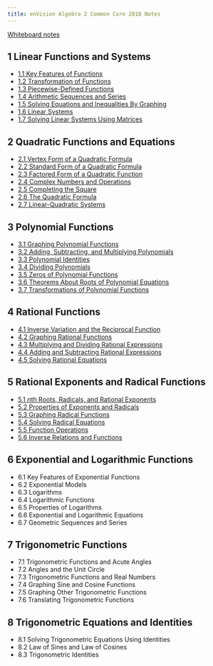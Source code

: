 ```yaml
---
title: enVision Algebra 2 Common Core 2018 Notes
---
```


[Whiteboard notes](https://1drv.ms/o/c/c4097c61e06a2b97/EpojsyS4IFdOp0qZoDZdHikBZAinLWQ3ncbWjBZVKo0vtQ?e=5egVmL)

## 1 Linear Functions and Systems

- [1.1 Key Features of Functions](./1.1-key-features-of-functions.md)
- [1.2 Transformation of Functions](./1.2-transformation-of-functions.md)
- [1.3 Piecewise-Defined Functions](./1.3-piecewise-functions.md)
- [1.4 Arithmetic Sequences and Series](./1.4-arithmetic-sequences-and-series.md)
- [1.5 Solving Equations and Inequalities By Graphing](./1.5-solving-equations-and-inequalities-by-graphing.md)
- [1.6 Linear Systems](./1.6-linear-systems.md)
- [1.7 Solving Linear Systems Using Matrices](./1.7-solving-linear-systems-using-matrices.md)

## 2 Quadratic Functions and Equations

- [2.1 Vertex Form of a Quadratic Formula](./2.1-vertex-form-of-a-quadratic-formula.md)
- [2.2 Standard Form of a Quadratic Formula](./2.2-standard-form-of-a-quadratic-formula.md)
- [2.3 Factored Form of a Quadratic Function](./2.3-factored-form-of-a-quadratic-function.md)
- [2.4 Complex Numbers and Operations](./2.4-complex-numbers-and-operations.md)
- [2.5 Completing the Square](./2.5-completing-the-square.md)
- [2.6 The Quadratic Formula](./2.6-the-quadratic-formula.md)
- [2.7 Linear-Quadratic Systems](./2.7-linear-quadratic-systems.md)

## 3 Polynomial Functions

- [3.1 Graphing Polynomial Functions](./3.1-graphing-polynomial-functions.md)
- [3.2 Adding, Subtracting, and Multiplying Polynomials](./3.2-adding-subtracting-and-multiplying-polynomials.md)
- [3.3 Polynomial Identities](./3.3-polynomial-identities.md)
- [3.4 Dividing Polynomials](./3.4-dividing-polynomials.md)
- [3.5 Zeros of Polynomial Functions](./3.5-zeros-of-polynomial-functions.md)
- [3.6 Theorems About Roots of Polynomial Equations](./3.6-theorems-about-roots-of-polynomial-equations.md)
- [3.7 Transformations of Polynomial Functions](./3.7-transformations-of-polynomial-functions.md)

## 4 Rational Functions

- [4.1 Inverse Variation and the Reciprocal Function](./4.1-inverse-variation-and-the-reciprocal-function.md)
- [4.2 Graphing Rational Functions](./4.2-graphing-rational-functions.md)
- [4.3 Multiplying and Dividing Rational Expressions](./4.3-multiplying-and-dividing-rational-expressions.md)
- [4.4 Adding and Subtracting Rational Expressions](./4.4-adding-and-subtracting-rational-expressions.md)
- [4.5 Solving Rational Equations](./4.5-solving-rational-equations.md)

## 5 Rational Exponents and Radical Functions

- [5.1 𝘯th Roots, Radicals, and Rational Exponents](./5-1-nth-roots-radicals-and-rational-exponents.md)
- [5.2 Properties of Exponents and Radicals](./5-2-properties-of-exponents-and-radicals.md)
- [5.3 Graphing Radical Functions](./5-3-graphing-radical-functions.md)
- [5.4 Solving Radical Equations](./5-4-solving-radical-equations.md)
- [5.5 Function Operations](./5-5-function-operations.md)
- [5.6 Inverse Relations and Functions](./5-6-inverse-relations-and-functions.md)

## 6 Exponential and Logarithmic Functions

- 6.1 Key Features of Exponential Functions
- 6.2 Exponential Models
- 6.3 Logarithms
- 6.4 Logarithmic Functions
- 6.5 Properties of Logarithms
- 6.6 Exponential and Logarithmic Equations
- 6.7 Geometric Sequences and Series

## 7 Trigonometric Functions

- 7.1 Trigonometric Functions and Acute Angles
- 7.2 Angles and the Unit Circle
- 7.3 Trigonometric Functions and Real Numbers
- 7.4 Graphing Sine and Cosine Functions
- 7.5 Graphing Other Trigonometric Functions
- 7.6 Translating Trigonometric Functions

## 8 Trigonometric Equations and Identities

- 8.1 Solving Trigonometric Equations Using Identities
- 8.2 Law of Sines and Law of Cosines
- 8.3 Trigonometric Identities

